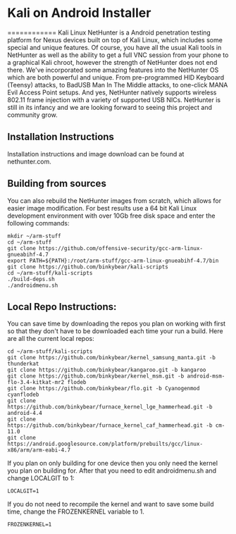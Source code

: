 # Kali on Android Installer
============
Kali Linux NetHunter is a Android penetration testing platform for Nexus devices built on top of Kali Linux, which includes some special and unique features. Of course, you have all the usual Kali tools in NetHunter as well as the ability to get a full VNC session from your phone to a graphical Kali chroot, however the strength of NetHunter does not end there. 
We've incorporated some amazing features into the NetHunter OS which are both powerful and unique. From pre-programmed HID Keyboard (Teensy) attacks, to BadUSB Man In The Middle attacks, to one-click MANA Evil Access Point setups. And yes, NetHunter natively supports wireless 802.11 frame injection with a variety of supported USB NICs. NetHunter is still in its infancy and we are looking forward to seeing this project and community grow.

## Installation Instructions
Installation instructions and image download can be found at nethunter.com.

## Building from sources
You can also rebuild the NetHunter images from scratch, which allows for easier image modification. For best results use a 64 bit Kali Linux development environment with over 10Gb free disk space and enter the following commands:

```
mkdir ~/arm-stuff
cd ~/arm-stuff
git clone https://github.com/offensive-security/gcc-arm-linux-gnueabihf-4.7
export PATH=${PATH}:/root/arm-stuff/gcc-arm-linux-gnueabihf-4.7/bin
git clone https://github.com/binkybear/kali-scripts
cd ~/arm-stuff/kali-scripts
./build-deps.sh
./androidmenu.sh
```
## Local Repo Instructions:

You can save time by downloading the repos you plan on working with first so that they don't have to be downloaded each time your run a build.  Here are all the current local repos:

```
cd ~/arm-stuff/kali-scripts
git clone https://github.com/binkybear/kernel_samsung_manta.git -b thunderkat
git clone https://github.com/binkybear/kangaroo.git -b kangaroo
git clone https://github.com/binkybear/kernel_msm.git -b android-msm-flo-3.4-kitkat-mr2 flodeb
git clone https://github.com/binkybear/flo.git -b Cyanogenmod cyanflodeb
git clone https://github.com/binkybear/furnace_kernel_lge_hammerhead.git -b android-4.4
git clone https://github.com/binkybear/furnace_kernel_caf_hammerhead.git -b cm-11.0
git clone https://android.googlesource.com/platform/prebuilts/gcc/linux-x86/arm/arm-eabi-4.7
```

If you plan on only building for one device then you only need the kernel you plan on building for.  After that you need to edit androidmenu.sh and change LOCALGIT to 1:

```
LOCALGIT=1
```

If you do not need to recompile the kernel and want to save some build time, change the FROZENKERNEL variable to 1.

```
FROZENKERNEL=1
```
